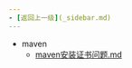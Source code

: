 ```yaml
---
- [返回上一级](_sidebar.md) 
---
```

- maven
	 - [maven安装证书问题.md](backend/java/java项目工具/maven/maven安装证书问题.md)
